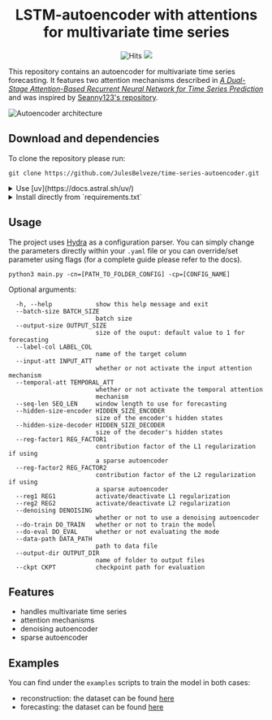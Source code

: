 <h1 align="center">LSTM-autoencoder with attentions for multivariate time series</h1>

<p align="center">
    <img src="https://hitcounter.pythonanywhere.com/count/tag.svg?url=https%3A%2F%2Fgithub.com%2FJulesBelveze%2Ftime-series-autoencoder" alt="Hits">
  <img src="https://img.shields.io/badge/Made%20with-Python-1f425f.svg">
</p>

This repository contains an autoencoder for multivariate time series forecasting.
It features two attention mechanisms described
in *[A Dual-Stage Attention-Based Recurrent Neural Network for Time Series Prediction](https://arxiv.org/abs/1704.02971)*
and was inspired by [Seanny123's repository](https://github.com/Seanny123/da-rnn).

![Autoencoder architecture](autoenc_architecture.png)

## Download and dependencies

To clone the repository please run:

```
git clone https://github.com/JulesBelveze/time-series-autoencoder.git
```

<details>

<summary>Use [uv](https://docs.astral.sh/uv/)</summary>

Then install `uv` 
```shell
# install uv
curl -LsSf https://astral.sh/uv/install.sh | sh  # linux/mac
# or
brew install uv  # mac with homebrew
```

# setup environment and install dependencies
```bash
cd time-series-autoencoder
uv venv
uv pip sync pyproject.toml
```

</details>

<details>
<summary>Install directly from `requirements.txt`</summary>

```shell
pip install -r requirements.txt
```

</details>

## Usage

The project uses [Hydra](https://hydra.cc/docs/intro/) as a configuration parser. You can simply change the parameters
directly within your `.yaml` file or you can override/set parameter using flags (for a complete guide please refer to
the docs).

```
python3 main.py -cn=[PATH_TO_FOLDER_CONFIG] -cp=[CONFIG_NAME]
```

Optional arguments:

```  
  -h, --help            show this help message and exit
  --batch-size BATCH_SIZE
                        batch size
  --output-size OUTPUT_SIZE
                        size of the ouput: default value to 1 for forecasting
  --label-col LABEL_COL
                        name of the target column
  --input-att INPUT_ATT
                        whether or not activate the input attention mechanism
  --temporal-att TEMPORAL_ATT
                        whether or not activate the temporal attention
                        mechanism
  --seq-len SEQ_LEN     window length to use for forecasting
  --hidden-size-encoder HIDDEN_SIZE_ENCODER
                        size of the encoder's hidden states
  --hidden-size-decoder HIDDEN_SIZE_DECODER
                        size of the decoder's hidden states
  --reg-factor1 REG_FACTOR1
                        contribution factor of the L1 regularization if using
                        a sparse autoencoder
  --reg-factor2 REG_FACTOR2
                        contribution factor of the L2 regularization if using
                        a sparse autoencoder
  --reg1 REG1           activate/deactivate L1 regularization
  --reg2 REG2           activate/deactivate L2 regularization
  --denoising DENOISING
                        whether or not to use a denoising autoencoder
  --do-train DO_TRAIN   whether or not to train the model
  --do-eval DO_EVAL     whether or not evaluating the mode
  --data-path DATA_PATH
                        path to data file
  --output-dir OUTPUT_DIR
                        name of folder to output files
  --ckpt CKPT           checkpoint path for evaluation 
  ```

## Features

* handles multivariate time series
* attention mechanisms
* denoising autoencoder
* sparse autoencoder

## Examples

You can find under the `examples` scripts to train the model in both cases:

* reconstruction: the dataset can be found [here](https://gist.github.com/JulesBelveze/99ecdbea62f81ce647b131e7badbb24a)
* forecasting: the dataset can be found [here](https://gist.github.com/JulesBelveze/e9997b9b0b68101029b461baf698bd72)
  
  
